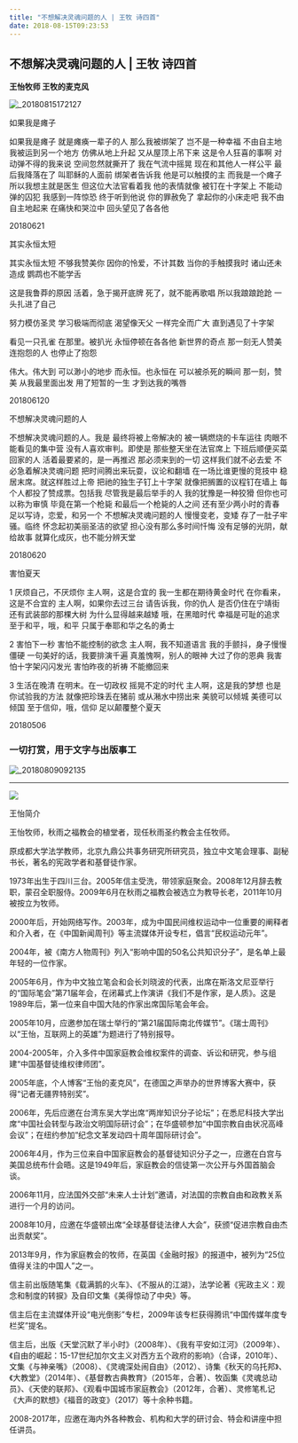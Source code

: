 ```yaml
---
title: "不想解决灵魂问题的人 | 王牧 诗四首"
date: 2018-08-15T09:23:53
---
```


## 不想解决灵魂问题的人 | 王牧 诗四首
**王怡牧师  王牧的麦克风**

![_20180815172127](https://user-images.githubusercontent.com/37917810/44141497-e42abf88-a0af-11e8-9c79-babf744cbed7.jpg)

如果我是瘫子
 
 
如果我是瘫子
就是瘫痪一辈子的人
那么我被绑架了
岂不是一种幸福 
不由自主地
我被运到另一个地方
仿佛从地上升起
又从屋顶上吊下来
这是令人狂喜的事啊
对动弹不得的我来说
空间忽然就撕开了
我在气流中摇晃
现在和其他人一样公平
最后我降落在了
叫耶稣的人面前
绑架者告诉我
他是可以触摸的主
而我是一个瘫子
所以我想主就是医生
但这位大法官看着我
他的表情就像
被钉在十字架上
不能动弹的囚犯
我感到一阵惊恐
终于听到他说
你的罪赦免了
拿起你的小床走吧
我不由自主地起来
在痛快和哭泣中
回头望见了各各他
 

20180621



其实永恒太短
 
 
其实永恒太短
不够我赞美你
因你的怜爱，不计其数
当你的手触摸我时
诸山还未造成
鹦鹉也不能学舌
 
这是我鲁莽的原因
活着，急于揭开底牌
死了，就不能再歌唱
所以我踉踉跄跄
一头扎进了自己
 
努力模仿圣灵
学习极端而彻底
渴望像天父
一样完全而广大
直到遇见了十字架
 
看见一只孔雀
在那里。被扒光
永恒停顿在各各他
新世界的奇点
那一刻无人赞美
连抱怨的人
也停止了抱怨
 
伟大。伟大到
可以渺小的地步
而永恒。也永恒在
可以被杀死的瞬间
那一刻，赞美
从我最里面出发
用了短暂的一生
才到达我的嘴唇
 
 
201806120



不想解决灵魂问题的人
 
 
不想解决灵魂问题的人。我是
最终将被上帝解决的
被一辆燃烧的卡车运往
肉眼不能看见的集中营
没有人喜欢审判。即使是
那些整天坐在法官席上
下班后顺便买菜回家的人
活着最要紧的，是一再推迟
那必须来到的一切
这样我们就不必去爱
不必急着解决灵魂问题
把时间腾出来玩耍，议论和翻墙
在一场比谁更慢的竞技中
稳居末席。就这样胜过上帝
把祂的独生子钉上十字架
就像把搁置的议程钉在墙上
每个人都投了赞成票。包括我
尽管我是最后举手的人
我的犹豫是一种狡猾
但你也可以称为审慎
毕竟在第一个枪毙
和最后一个枪毙的人之间
还有至少两小时的青春
足以写诗，恋爱，和另一个
不想解决灵魂问题的人
慢慢变老，变矮
存了一肚子牢骚。临终
怀念起初美丽圣洁的欲望
担心没有那么多时间忏悔
没有足够的光阴，献给故事
就算化成灰，也不能分辨天堂
 
 
20180620
 


害怕夏天


1
厌烦自己，不厌烦你
主人啊，这是合宜的
我一生都在期待黄金时代
在你看来，这是不合宜的
主人啊，如果你去过三台
请告诉我，你的仇人
是否仍住在宁靖街
还有武装部的那棵大树
为什么显得越来越矮
哦，在黑暗时代
幸福是可耻的追求
至于和平，哦，和平
只属于奉耶和华之名的勇士
 
2
害怕下一秒
害怕不能控制的欲念
主人啊，我不知道语言
我的手颤抖，身子慢慢僵硬
一句美好的话，我要排演千遍
真羞愧啊，别人的眼神
大过了你的恩典
我害怕十字架闪闪发光
害怕昨夜的祈祷
不能撤回来
 
3
生活在晚清
在明末。在一切政权
摇晃不定的时代
主人啊，这是我的梦想
也是你试验我的方法
就像把珍珠丢在猪前
或从潲水中捞出来
美貌可以倾城
美德可以倾国
至于信仰，哦，信仰
足以颠覆整个夏天
 

20180506


###  一切打赏，用于文字与出版事工
![_20180809092135](https://user-images.githubusercontent.com/37917810/43872776-f25d71bc-9bb5-11e8-99f6-b1ef39ffb2b6.jpg)


------------------------------------------------------------------------------------------------------------
<img src="http://ww1.sinaimg.cn/large/00763B6bly1fpwd17y2qpj30b307eq2w.jpg"/>

王怡简介


王怡牧师，秋雨之福教会的植堂者，现任秋雨圣约教会主任牧师。

原成都大学法学教师，北京九鼎公共事务研究所研究员，独立中文笔会理事、副秘书长，著名的宪政学者和基督徒作家。

1973年出生于四川三台。2005年信主受洗，带领家庭聚会。2008年12月辞去教职，蒙召全职服侍。2009年6月在秋雨之福教会被选立为教导长老，2011年10月被按立为牧师。

2000年后，开始网络写作。2003年，成为中国民间维权运动中一位重要的阐释者和介入者，在《中国新闻周刊》等主流媒体开设专栏，倡言“民权运动元年”。

2004年，被《南方人物周刊》列入“影响中国的50名公共知识分子”，是名单上最年轻的一位作家。

2005年6月，作为中文独立笔会和会长刘晓波的代表，出席在斯洛文尼亚举行的“国际笔会”第71届年会，在闭幕式上作演讲《我们不是作家，是人质》。这是1989年后，第一位来自中国大陆的作家出席国际笔会年会。

2005年10月，应邀参加在瑞士举行的“第21届国际南北传媒节”。《瑞士周刊》以“王怡，互联网上的英雄”为题进行了特别报导。

2004-2005年，介入多件中国家庭教会维权案件的调查、诉讼和研究，参与组建“中国基督徒维权律师团”。

2005年底，个人博客“王怡的麦克风”，在德国之声举办的世界博客大赛中，获得“记者无疆界特别奖”。

2006年，先后应邀在台湾东吴大学出席“两岸知识分子论坛”；在悉尼科技大学出席“中国社会转型与政治文明国际研讨会”；在华盛顿参加“中国宗教自由状况高峰会议”；在纽约参加“纪念文革发动四十周年国际研讨会”。

2006年4月，作为三位来自中国家庭教会的基督徒知识分子之一，应邀在白宫与美国总统布什会晤。这是1949年后，家庭教会的信徒第一次公开与外国首脑会谈。

2006年11月，应法国外交部“未来人士计划”邀请，对法国的宗教自由和政教关系进行一个月的访问。

2008年10月，应邀在华盛顿出席“全球基督徒法律人大会”，获颁“促进宗教自由杰出贡献奖”。

2013年9月，作为家庭教会的牧师，在英国《金融时报》的报道中，被列为“25位值得关注的中国人”之一。

信主前出版随笔集《载满鹅的火车》、《不服从的江湖》，法学论著《宪政主义：观念和制度的转捩》及自印文集《美得惊动了中央》等。

信主后在主流媒体开设“电光倒影”专栏，2009年该专栏获得腾讯“中国传媒年度专栏奖”提名。

信主后，出版《天堂沉默了半小时》（2008年）、《我有平安如江河》（2009年）、《自由的崛起：15-17世纪加尔文主义对西方五个政府的影响》（合译，2010年）、文集《与神亲嘴》（2008）、《灵魂深处闹自由》（2012）、诗集《秋天的乌托邦》、《大教堂》（2014年）、《基督教古典教育》（2015年，合著）、牧函集《灵魂总动员》、《天使的联邦》、《观看中国城市家庭教会》（2012年，合著）、灵修笔札记《大声的默想》《福音的政变》（2017）等十余种书籍。

2008-2017年，应邀在海内外各种教会、机构和大学的研讨会、特会和讲座中担任讲员。

